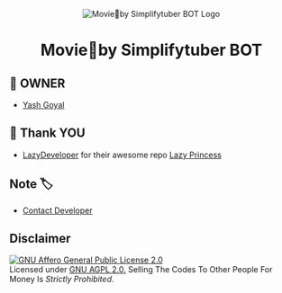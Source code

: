 <p align="center">
  <img src="https://telegra.ph/file/efeaec39efb273b2d372a.jpg" alt="Movie🍿by Simplifytuber BOT Logo">
</p>
<h1 align="center">
  Movie🍿by Simplifytuber BOT
</h1>

## 👑 OWNER
- [Yash Goyal](https://t.me/Simplifytuber2)

## 🍟 Thank YOU 
- [LazyDeveloper](https://t.me/Lazydeveloperr) for their awesome repo [Lazy Princess](https://github.com/LazyDeveloperr/LazyPrincess)


## Note 🏷️
 
* [Contact Developer](https://telegram.me/LazyDeveloperr)


## Disclaimer
[![GNU Affero General Public License 2.0](https://www.gnu.org/graphics/agplv3-155x51.png)](https://www.gnu.org/licenses/agpl-3.0.en.html#header)    
Licensed under [GNU AGPL 2.0.](https://github.com/LazyDeveloperr/LazyPrincess/blob/master/LICENSE)
Selling The Codes To Other People For Money Is *Strictly Prohibited*.


</pre>
</p>
</details>
